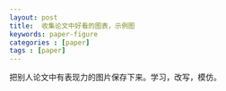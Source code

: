 ```yaml
---
layout: post
title: 	收集论文中好看的图表，示例图
keywords: paper-figure
categories : [paper]
tags : [paper]
---
```


把别人论文中有表现力的图片保存下来。学习，改写，模仿。





